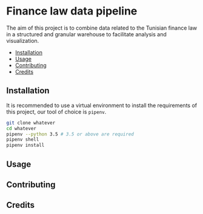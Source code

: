 # Finance law data pipeline

The aim of this project is to combine data related to the Tunisian finance law in a structured and granular warehouse to facilitate analysis and visualization.

- [Installation](#installation)
- [Usage](#usage)
- [Contributing](#contributing)
- [Credits](#credits)

## Installation
It is recommended to use a virtual environment to install the requirements of this project, our tool of choice is `pipenv`.

```bash
git clone whatever
cd whatever
pipenv --python 3.5 # 3.5 or above are required
pipenv shell
pipenv install
```

## Usage

## Contributing

## Credits